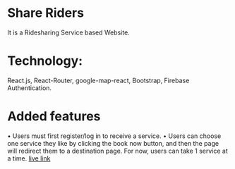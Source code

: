 # Share Riders
It is a Ridesharing Service based Website.
# Technology:
React.js, React-Router, google-map-react, Bootstrap, Firebase Authentication.
# Added features
• Users must first register/log in to receive a service.
• Users can choose one service they like by clicking the book now button, and then the page will redirect them to a destination page. 
 For now, users can take 1 service at a time.
[live link](https://share-riders.web.app/)
